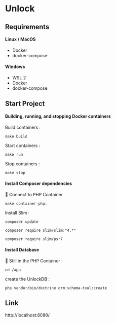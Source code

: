 # Unlock

## Requirements

#### Linux / MacOS

* Docker
* docker-compose

#### Windows

* WSL 2
* Docker
* docker-compose

## Start Project

#### Building, running, and stopping Docker containers

Build containers :
```
make build
```
Start containers :
```
make run
```
Stop containers :
```
make stop
```
#### Install Composer dependencies
🐘 Connect to PHP Container
```
make container-php:
```
Install Slim :
```
composer update
```
```
composer require slim/slim:"4.*"
```
```
composer require slim/psr7
```
#### Install Database
🐘 Still in the PHP Container :
```
cd /app
```
create the UnlockDB :
```
php vendor/bin/doctrine orm:schema-tool:create
```


## Link
http://localhost:8080/
